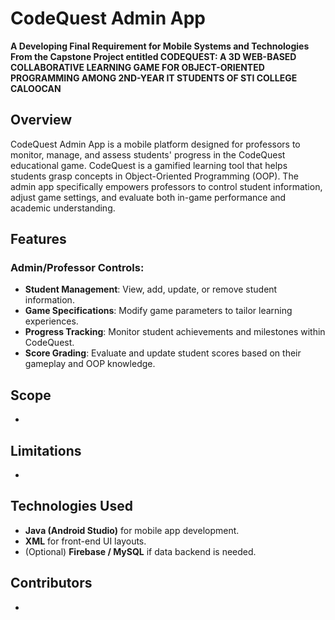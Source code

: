# CodeQuest Admin App

**A Developing Final Requirement for Mobile Systems and Technologies**  
**From the Capstone Project entitled CODEQUEST: A 3D WEB-BASED COLLABORATIVE LEARNING GAME FOR OBJECT-ORIENTED PROGRAMMING AMONG 2ND-YEAR IT STUDENTS OF STI COLLEGE CALOOCAN**

## Overview
CodeQuest Admin App is a mobile platform designed for professors to monitor, manage, and assess students' progress in the CodeQuest educational game. CodeQuest is a gamified learning tool that helps students grasp concepts in Object-Oriented Programming (OOP). The admin app specifically empowers professors to control student information, adjust game settings, and evaluate both in-game performance and academic understanding.

## Features
### Admin/Professor Controls:
- **Student Management**: View, add, update, or remove student information.
- **Game Specifications**: Modify game parameters to tailor learning experiences.
- **Progress Tracking**: Monitor student achievements and milestones within CodeQuest.
- **Score Grading**: Evaluate and update student scores based on their gameplay and OOP knowledge.

## Scope
- 

## Limitations
- 

## Technologies Used
- **Java (Android Studio)** for mobile app development.
- **XML** for front-end UI layouts.
- (Optional) **Firebase / MySQL** if data backend is needed.

## Contributors
- 
